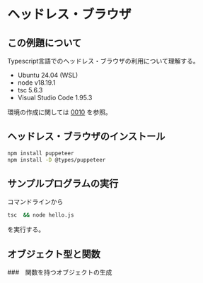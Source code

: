 # ヘッドレス・ブラウザ
## この例題について

Typescript言語でのヘッドレス・ブラウザの利用について理解する。
- Ubuntu 24.04 (WSL)
- node v18.19.1
- tsc 5.6.3
- Visual Studio Code 1.95.3

環境の作成に関しては [0010](../0010_install_nodejs/README.md) を参照。
## ヘッドレス・ブラウザのインストール
```sh
npm install puppeteer
npm install -D @types/puppeteer
```
## サンプルプログラムの実行
コマンドラインから
```sh
tsc  && node hello.js
```
を実行する。
## オブジェクト型と関数
###　関数を持つオブジェクトの生成
